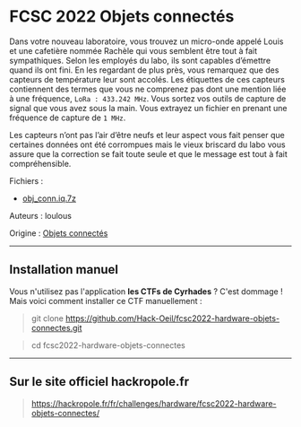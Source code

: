 # FCSC 2022 Objets connectés

Dans votre nouveau laboratoire, vous trouvez un micro-onde appelé Louis et une cafetière nommée Rachèle qui vous semblent être tout à fait sympathiques. Selon les employés du labo, ils sont capables d’émettre quand ils ont fini. En les regardant de plus près, vous remarquez que des capteurs de température leur sont accolés. Les étiquettes de ces capteurs contiennent des termes que vous ne comprenez pas dont une mention liée à une fréquence, ```LoRa : 433.242 MHz```. Vous sortez vos outils de capture de signal que vous avez sous la main. Vous extrayez un fichier en prenant une fréquence de capture de ```1 MHz```.

Les capteurs n’ont pas l’air d’être neufs et leur aspect vous fait penser que certaines données ont été corrompues mais le vieux briscard du labo vous assure que la correction se fait toute seule et que le message est tout à fait compréhensible.

Fichiers :
- [obj_conn.iq.7z](obj_conn.iq.7z)


Auteurs : loulous

Origine : [Objets connectés](https://hackropole.fr/fr/challenges/hardware/fcsc2022-hardware-objets-connectes/)



-----------

## Installation manuel
Vous n'utilisez pas l'application **les CTFs de Cyrhades** ? C'est dommage !
Mais voici comment installer ce CTF manuellement :

> git clone https://github.com/Hack-Oeil/fcsc2022-hardware-objets-connectes.git

> cd fcsc2022-hardware-objets-connectes


-----------

## Sur le site officiel hackropole.fr
> https://hackropole.fr/fr/challenges/hardware/fcsc2022-hardware-objets-connectes/